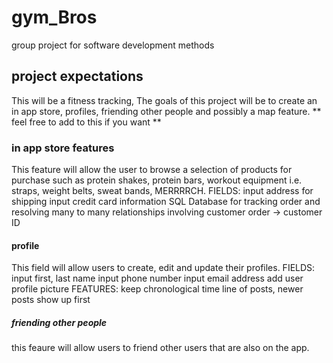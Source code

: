 # gym_Bros
group project for software development methods

## project expectations
This will be a fitness tracking, The goals of this project will be to create an in app store, profiles, friending other people and possibly a map feature. 
** feel free to add to this if you want ** 

### in app store features 
This feature will allow the user to browse a selection of products for purchase such as protein shakes, protein bars, workout equipment i.e. straps, weight belts, sweat bands, MERRRRCH.
FIELDS:
input address for shipping
input credit card information
SQL Database for tracking order and resolving many to many relationships involving customer order -> customer ID 


#### profile 
This field will allow users to create, edit and update their profiles. 
FIELDS:
input first, last name
input phone number
input email address
add user profile picture
FEATURES:
keep chronological time line of posts, newer posts show up first

##### friending other people
this feaure will allow users to friend other users that are also on the app. 


